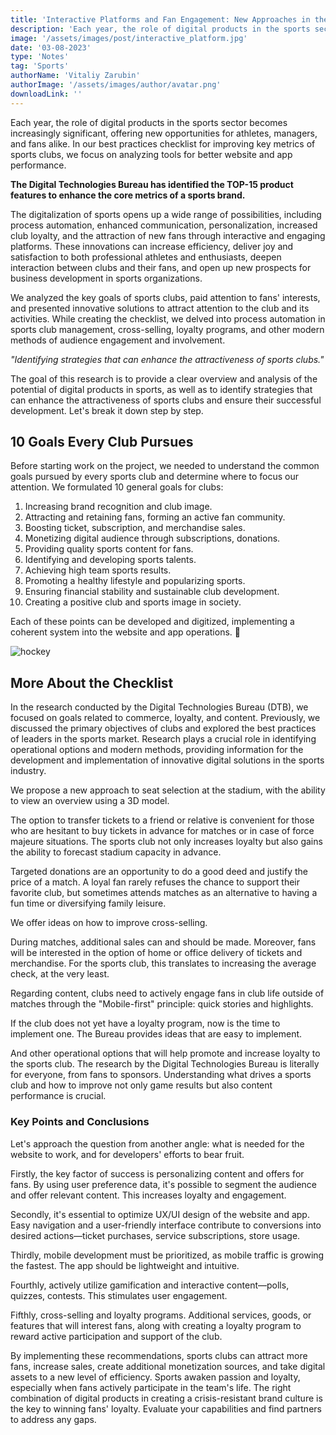 ```yaml
---
title: 'Interactive Platforms and Fan Engagement: New Approaches in the Sports Industry 🚀'
description: 'Each year, the role of digital products in the sports sector becomes increasingly significant, offering new opportunities for athletes, managers, and fans alike.'
image: '/assets/images/post/interactive_platform.jpg'
date: '03-08-2023'
type: 'Notes'
tag: 'Sports'
authorName: 'Vitaliy Zarubin'
authorImage: '/assets/images/author/avatar.png'
downloadLink: ''
---
```


Each year, the role of digital products in the sports sector becomes increasingly significant, offering new opportunities for athletes, managers, and fans alike. In our best practices checklist for improving key metrics of sports clubs, we focus on analyzing tools for better website and app performance.

**The Digital Technologies Bureau has identified the TOP-15 product features to enhance the core metrics of a sports brand.**

The digitalization of sports opens up a wide range of possibilities, including process automation, enhanced communication, personalization, increased club loyalty, and the attraction of new fans through interactive and engaging platforms. These innovations can increase efficiency, deliver joy and satisfaction to both professional athletes and enthusiasts, deepen interaction between clubs and their fans, and open up new prospects for business development in sports organizations.

We analyzed the key goals of sports clubs, paid attention to fans' interests, and presented innovative solutions to attract attention to the club and its activities. While creating the checklist, we delved into process automation in sports club management, cross-selling, loyalty programs, and other modern methods of audience engagement and involvement.

_"Identifying strategies that can enhance the attractiveness of sports clubs."_

The goal of this research is to provide a clear overview and analysis of the potential of digital products in sports, as well as to identify strategies that can enhance the attractiveness of sports clubs and ensure their successful development. Let's break it down step by step.

## 10 Goals Every Club Pursues

Before starting work on the project, we needed to understand the common goals pursued by every sports club and determine where to focus our attention. We formulated 10 general goals for clubs:

1. Increasing brand recognition and club image.
2. Attracting and retaining fans, forming an active fan community.
3. Boosting ticket, subscription, and merchandise sales.
4. Monetizing digital audience through subscriptions, donations.
5. Providing quality sports content for fans.
6. Identifying and developing sports talents.
7. Achieving high team sports results.
8. Promoting a healthy lifestyle and popularizing sports.
9. Ensuring financial stability and sustainable club development.
10. Creating a positive club and sports image in society.

Each of these points can be developed and digitized, implementing a coherent system into the website and app operations. 🌟

![hockey](/assets/images/postPicture/interactive_hockey.jpg)

## More About the Checklist

In the research conducted by the Digital Technologies Bureau (DTB), we focused on goals related to commerce, loyalty, and content. Previously, we discussed the primary objectives of clubs and explored the best practices of leaders in the sports market. Research plays a crucial role in identifying operational options and modern methods, providing information for the development and implementation of innovative digital solutions in the sports industry.

We propose a new approach to seat selection at the stadium, with the ability to view an overview using a 3D model.

The option to transfer tickets to a friend or relative is convenient for those who are hesitant to buy tickets in advance for matches or in case of force majeure situations. The sports club not only increases loyalty but also gains the ability to forecast stadium capacity in advance.

Targeted donations are an opportunity to do a good deed and justify the price of a match. A loyal fan rarely refuses the chance to support their favorite club, but sometimes attends matches as an alternative to having a fun time or diversifying family leisure.

We offer ideas on how to improve cross-selling.

During matches, additional sales can and should be made. Moreover, fans will be interested in the option of home or office delivery of tickets and merchandise. For the sports club, this translates to increasing the average check, at the very least.

Regarding content, clubs need to actively engage fans in club life outside of matches through the "Mobile-first" principle: quick stories and highlights.

If the club does not yet have a loyalty program, now is the time to implement one. The Bureau provides ideas that are easy to implement.

And other operational options that will help promote and increase loyalty to the sports club. The research by the Digital Technologies Bureau is literally for everyone, from fans to sponsors. Understanding what drives a sports club and how to improve not only game results but also content performance is crucial.

### Key Points and Conclusions

Let's approach the question from another angle: what is needed for the website to work, and for developers' efforts to bear fruit.

Firstly, the key factor of success is personalizing content and offers for fans. By using user preference data, it's possible to segment the audience and offer relevant content. This increases loyalty and engagement.

Secondly, it's essential to optimize UX/UI design of the website and app. Easy navigation and a user-friendly interface contribute to conversions into desired actions—ticket purchases, service subscriptions, store usage.

Thirdly, mobile development must be prioritized, as mobile traffic is growing the fastest. The app should be lightweight and intuitive.

Fourthly, actively utilize gamification and interactive content—polls, quizzes, contests. This stimulates user engagement.

Fifthly, cross-selling and loyalty programs. Additional services, goods, or features that will interest fans, along with creating a loyalty program to reward active participation and support of the club.

By implementing these recommendations, sports clubs can attract more fans, increase sales, create additional monetization sources, and take digital assets to a new level of efficiency. Sports awaken passion and loyalty, especially when fans actively participate in the team's life. The right combination of digital products in creating a crisis-resistant brand culture is the key to winning fans' loyalty. Evaluate your capabilities and find partners to address any gaps.

